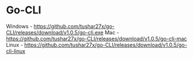 # Go-CLI

Windows - https://github.com/tushar27x/go-CLI/releases/download/v1.0.5/go-cli.exe
Mac - https://github.com/tushar27x/go-CLI/releases/download/v1.0.5/go-cli-mac
Linux - https://github.com/tushar27x/go-CLI/releases/download/v1.0.5/go-cli-linux
